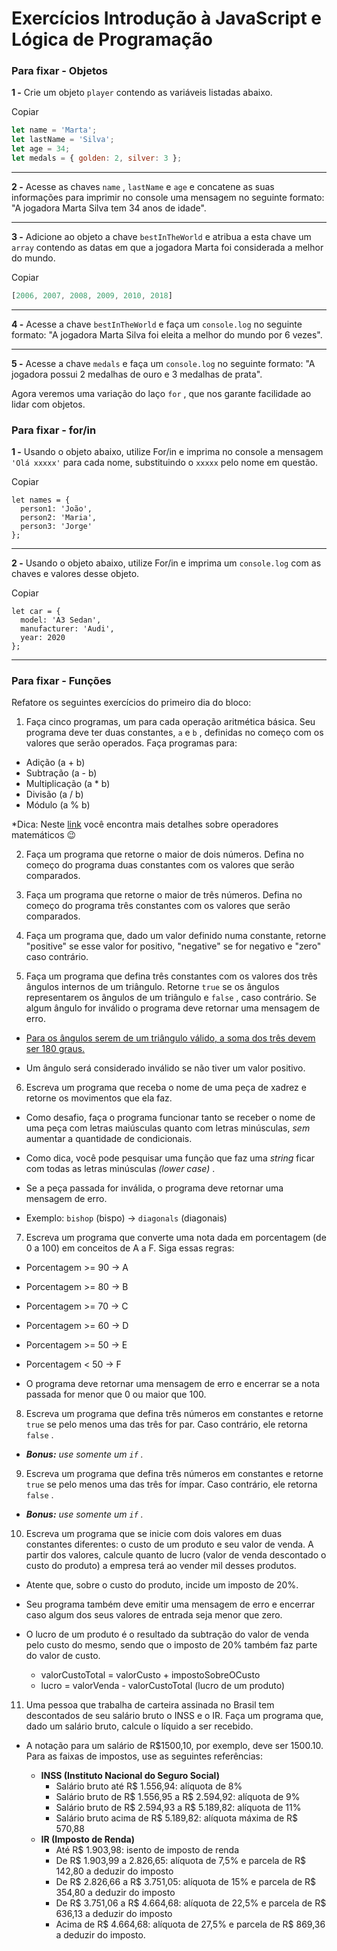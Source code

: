 # Exercícios Introdução à JavaScript e Lógica de Programação
### Para fixar - Objetos

**1 -** Crie um objeto  `player`  contendo as variáveis listadas abaixo.

Copiar

```javascript
let name = 'Marta';
let lastName = 'Silva';
let age = 34;
let medals = { golden: 2, silver: 3 };
```

----------

**2 -** Acesse as chaves  `name`  ,  `lastName`  e  `age`  e concatene as suas informações para imprimir no console uma mensagem no seguinte formato: "A jogadora Marta Silva tem 34 anos de idade".

----------

**3 -** Adicione ao objeto a chave  `bestInTheWorld`  e atribua a esta chave um  `array`  contendo as datas em que a jogadora Marta foi considerada a melhor do mundo.

Copiar

```javascript
[2006, 2007, 2008, 2009, 2010, 2018]
```

----------

**4 -** Acesse a chave  `bestInTheWorld`  e faça um  `console.log`  no seguinte formato: "A jogadora Marta Silva foi eleita a melhor do mundo por 6 vezes".

----------

**5 -** Acesse a chave  `medals`  e faça um  `console.log`  no seguinte formato: "A jogadora possui 2 medalhas de ouro e 3 medalhas de prata".

Agora veremos uma variação do laço  `for`  , que nos garante facilidade ao lidar com objetos.

### Para fixar - for/in
**1 -** Usando o objeto abaixo, utilize For/in e imprima no console a mensagem  `'Olá xxxxx'`  para cada nome, substituindo o  `xxxxx`  pelo nome em questão.

Copiar

```shell
let names = {
  person1: 'João',
  person2: 'Maria',
  person3: 'Jorge' 
};
```

----------

**2 -** Usando o objeto abaixo, utilize For/in e imprima um  `console.log`  com as chaves e valores desse objeto.

Copiar

```shell
let car = {
  model: 'A3 Sedan',
  manufacturer: 'Audi',
  year: 2020
};
```

----------

### Para fixar - Funções
Refatore os seguintes exercícios do primeiro dia do bloco:
1.  Faça cinco programas, um para cada operação aritmética básica. Seu programa deve ter duas constantes,  `a`  e  `b`  , definidas no começo com os valores que serão operados. Faça programas para:

-   Adição (a + b)
-   Subtração (a - b)
-   Multiplicação (a * b)
-   Divisão (a / b)
-   Módulo (a % b)

*Dica: Neste  [link](https://developer.mozilla.org/pt-BR/docs/Learn/JavaScript/First_steps/Math) você encontra mais detalhes sobre operadores matemáticos 😉

2.  Faça um programa que retorne o maior de dois números. Defina no começo do programa duas constantes com os valores que serão comparados.
    
3.  Faça um programa que retorne o maior de três números. Defina no começo do programa três constantes com os valores que serão comparados.
    
4.  Faça um programa que, dado um valor definido numa constante, retorne "positive" se esse valor for positivo, "negative" se for negativo e "zero" caso contrário.
    
5.  Faça um programa que defina três constantes com os valores dos três ângulos internos de um triângulo. Retorne  `true`  se os ângulos representarem os ângulos de um triângulo e  `false`  , caso contrário. Se algum ângulo for inválido o programa deve retornar uma mensagem de erro.
    

-   [Para os ângulos serem de um triângulo válido, a soma dos três devem ser 180 graus.](https://blogdoenem.com.br/triangulos-propriedades/)
    
-   Um ângulo será considerado inválido se não tiver um valor positivo.
    

6.  Escreva um programa que receba o nome de uma peça de xadrez e retorne os movimentos que ela faz.

-   Como desafio, faça o programa funcionar tanto se receber o nome de uma peça com letras maiúsculas quanto com letras minúsculas,  _sem_ aumentar a quantidade de condicionais.
    
-   Como dica, você pode pesquisar uma função que faz uma  _string_ ficar com todas as letras minúsculas  _(lower case)_ .
    
-   Se a peça passada for inválida, o programa deve retornar uma mensagem de erro.
    
-   Exemplo:  `bishop`  (bispo) ->  `diagonals`  (diagonais)
    

7.  Escreva um programa que converte uma nota dada em porcentagem (de 0 a 100) em conceitos de A a F. Siga essas regras:

-   Porcentagem >= 90 -> A
    
-   Porcentagem >= 80 -> B
    
-   Porcentagem >= 70 -> C
    
-   Porcentagem >= 60 -> D
    
-   Porcentagem >= 50 -> E
    
-   Porcentagem < 50 -> F
    
-   O programa deve retornar uma mensagem de erro e encerrar se a nota passada for menor que 0 ou maior que 100.
    

8.  Escreva um programa que defina três números em constantes e retorne  `true`  se pelo menos uma das três for par. Caso contrário, ele retorna  `false`  .

-   _**Bonus:** use somente um  `if`  ._

9.  Escreva um programa que defina três números em constantes e retorne  `true`  se pelo menos uma das três for ímpar. Caso contrário, ele retorna  `false`  .

-   _**Bonus:** use somente um  `if`  ._

10.  Escreva um programa que se inicie com dois valores em duas constantes diferentes: o custo de um produto e seu valor de venda. A partir dos valores, calcule quanto de lucro (valor de venda descontado o custo do produto) a empresa terá ao vender mil desses produtos.

-   Atente que, sobre o custo do produto, incide um imposto de 20%.
    
-   Seu programa também deve emitir uma mensagem de erro e encerrar caso algum dos seus valores de entrada seja menor que zero.
    
-   O lucro de um produto é o resultado da subtração do valor de venda pelo custo do mesmo, sendo que o imposto de 20% também faz parte do valor de custo.
    
    -   valorCustoTotal = valorCusto + impostoSobreOCusto
    -   lucro = valorVenda - valorCustoTotal (lucro de um produto)

11.  Uma pessoa que trabalha de carteira assinada no Brasil tem descontados de seu salário bruto o INSS e o IR. Faça um programa que, dado um salário bruto, calcule o líquido a ser recebido.

-   A notação para um salário de R$1500,10, por exemplo, deve ser 1500.10. Para as faixas de impostos, use as seguintes referências:
    
    -   **INSS (Instituto Nacional do Seguro Social)**
        -   Salário bruto até R$ 1.556,94: alíquota de 8%
        -   Salário bruto de R$ 1.556,95 a R$ 2.594,92: alíquota de 9%
        -   Salário bruto de R$ 2.594,93 a R$ 5.189,82: alíquota de 11%
        -   Salário bruto acima de R$ 5.189,82: alíquota máxima de R$ 570,88
    -   **IR (Imposto de Renda)**
        -   Até R$ 1.903,98: isento de imposto de renda
        -   De R$ 1.903,99 a 2.826,65: alíquota de 7,5% e parcela de R$ 142,80 a deduzir do imposto
        -   De R$ 2.826,66 a R$ 3.751,05: alíquota de 15% e parcela de R$ 354,80 a deduzir do imposto
        -   De R$ 3.751,06 a R$ 4.664,68: alíquota de 22,5% e parcela de R$ 636,13 a deduzir do imposto
        -   Acima de R$ 4.664,68: alíquota de 27,5% e parcela de R$ 869,36 a deduzir do imposto.
